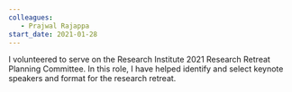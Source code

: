```yaml
---
colleagues:
   - Prajwal Rajappa
start_date: 2021-01-28
---
```


I volunteered to serve on the Research Institute 2021 Research Retreat Planning
Committee. In this role, I have helped identify and select keynote speakers and
format for the research retreat.
